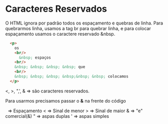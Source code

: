 # Caracteres Reservados

O HTML ignora por padrão todos os espaçamento e quebras de linha. Para quebrarmos linha, usamos a tag br para quebrar linha, e para colocar espaçamento usamos o caractere reservado &nbsp.

```HTML
  <p>
    os 
    <br/>
      &nbsp; espaços
    <br/>
    &nbsp; &nbsp; &nbsp; &nbsp; que
    <br/>
    &nbsp; &nbsp; &nbsp; &nbsp;&nbsp; &nbsp; colocamos
  </p>
```

<, >, ",', & => são caracteres reservados.

Para usarmos precisamos passar o **&** na frente do código

&nbsp; => Espaçamento
&lt; => Sinal de menor
&gt; => Sinal de maior
&amp; => "e" comercial(&)
&quot; => aspas duplas
&apos; => aspas simples
